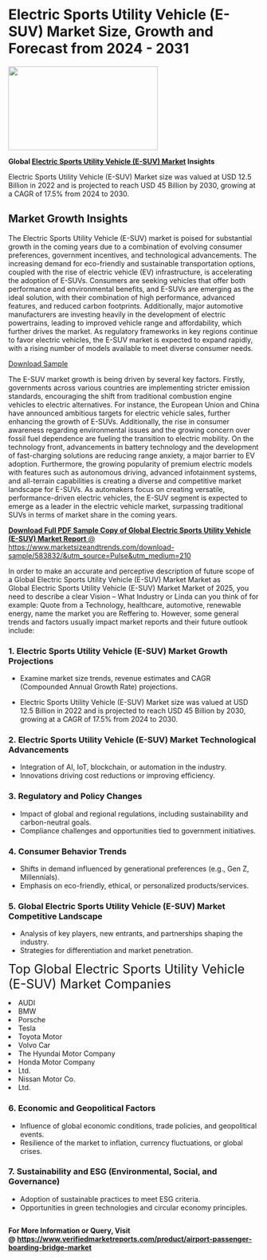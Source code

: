 <H1>Electric Sports Utility Vehicle (E-SUV) Market Size, Growth and Forecast from 2024 - 2031</H1><img class="aligncenter size-medium wp-image-584254" src="https://thirdeyenews.in/wp-content/uploads/2024/09/Global-Market-Research-300x168.jpeg" alt="" width="300" height="168" /><p><strong>Global&nbsp;<a href="https://www.marketsizeandtrends.com/download-sample/583832/&amp;utm_source=Pulse&amp;utm_medium=210">Electric Sports Utility Vehicle (E-SUV) Market</a> Insights</strong></p><p>Electric Sports Utility Vehicle (E-SUV) Market size was valued at USD 12.5 Billion in 2022 and is projected to reach USD 45 Billion by 2030, growing at a CAGR of 17.5% from 2024 to 2030.</p><p><h2>Market Growth Insights</h2> <p>The Electric Sports Utility Vehicle (E-SUV) market is poised for substantial growth in the coming years due to a combination of evolving consumer preferences, government incentives, and technological advancements. The increasing demand for eco-friendly and sustainable transportation options, coupled with the rise of electric vehicle (EV) infrastructure, is accelerating the adoption of E-SUVs. Consumers are seeking vehicles that offer both performance and environmental benefits, and E-SUVs are emerging as the ideal solution, with their combination of high performance, advanced features, and reduced carbon footprints. Additionally, major automotive manufacturers are investing heavily in the development of electric powertrains, leading to improved vehicle range and affordability, which further drives the market. As regulatory frameworks in key regions continue to favor electric vehicles, the E-SUV market is expected to expand rapidly, with a rising number of models available to meet diverse consumer needs.</p> <p><a href="#">Download Sample</a></p> <p>The E-SUV market growth is being driven by several key factors. Firstly, governments across various countries are implementing stricter emission standards, encouraging the shift from traditional combustion engine vehicles to electric alternatives. For instance, the European Union and China have announced ambitious targets for electric vehicle sales, further enhancing the growth of E-SUVs. Additionally, the rise in consumer awareness regarding environmental issues and the growing concern over fossil fuel dependence are fueling the transition to electric mobility. On the technology front, advancements in battery technology and the development of fast-charging solutions are reducing range anxiety, a major barrier to EV adoption. Furthermore, the growing popularity of premium electric models with features such as autonomous driving, advanced infotainment systems, and all-terrain capabilities is creating a diverse and competitive market landscape for E-SUVs. As automakers focus on creating versatile, performance-driven electric vehicles, the E-SUV segment is expected to emerge as a leader in the electric vehicle market, surpassing traditional SUVs in terms of market share in the coming years. <p><a href="#"></p><p><span class=""><strong>Download Full PDF Sample Copy of Global Electric Sports Utility Vehicle (E-SUV) Market Report</strong> @ <a href="https://www.marketsizeandtrends.com/download-sample/583832/&amp;utm_source=Pulse&amp;utm_medium=210" target="_blank">https://www.marketsizeandtrends.com/download-sample/583832/&amp;utm_source=Pulse&amp;utm_medium=210</a></span></p><p>In order to make an accurate and perceptive description of future scope of a Global&nbsp;Electric Sports Utility Vehicle (E-SUV) Market Market as Global&nbsp;Electric Sports Utility Vehicle (E-SUV) Market Market of 2025, you need to describe a clear Vision &ndash; What Industry or Linda can you think of for example: Quote from a Technology, healthcare, automotive, renewable energy, name the market you are Reffering to. However, some general trends and factors usually impact market reports and their future outlook include:</p><h3>1.&nbsp;<strong>Electric Sports Utility Vehicle (E-SUV) Market Growth Projections</strong></h3><ul><li>Examine market size trends, revenue estimates and CAGR (Compounded Annual Growth Rate) projections.</li><li><p>Electric Sports Utility Vehicle (E-SUV) Market size was valued at USD 12.5 Billion in 2022 and is projected to reach USD 45 Billion by 2030, growing at a CAGR of 17.5% from 2024 to 2030.</p></li></ul><h3>2.&nbsp;<strong>Electric Sports Utility Vehicle (E-SUV) Market Technological Advancements</strong></h3><ul><li>Integration of AI, IoT, blockchain, or automation in the industry.</li><li>Innovations driving cost reductions or improving efficiency.</li></ul><h3>3.&nbsp;<strong>Regulatory and Policy Changes</strong></h3><ul><li>Impact of global and regional regulations, including sustainability and carbon-neutral goals.</li><li>Compliance challenges and opportunities tied to government initiatives.</li></ul><h3>4.&nbsp;<strong>Consumer Behavior Trends</strong></h3><ul><li>Shifts in demand influenced by generational preferences (e.g., Gen Z, Millennials).</li><li>Emphasis on eco-friendly, ethical, or personalized products/services.</li></ul><h3>5.&nbsp;<strong>Global Electric Sports Utility Vehicle (E-SUV) Market Competitive Landscape</strong></h3><ul><li>Analysis of key players, new entrants, and partnerships shaping the industry.</li><li>Strategies for differentiation and market penetration.</li></ul><p data-pm-slice="1 1 []"><span style="color: inherit; font-family: inherit; font-size: 25px;">Top Global Electric Sports Utility Vehicle (E-SUV) Market Companies</span></p><div class="" data-test-id=""><p><li>AUDI</li><li> BMW</li><li> Porsche</li><li> Tesla</li><li> Toyota Motor</li><li> Volvo Car</li><li> The Hyundai Motor Company</li><li> Honda Motor Company</li><li> Ltd.</li><li> Nissan Motor Co.</li><li> Ltd.</li></p></div><h3>6.&nbsp;<strong>Economic and Geopolitical Factors</strong></h3><ul><li>Influence of global economic conditions, trade policies, and geopolitical events.</li><li>Resilience of the market to inflation, currency fluctuations, or global crises.</li></ul><h3>7.&nbsp;<strong>Sustainability and ESG (Environmental, Social, and Governance)</strong></h3><ul><li>Adoption of sustainable practices to meet ESG criteria.</li><li>Opportunities in green technologies and circular economy principles.</li></ul><h2><strong style="font-size: 14px;">For More Information or Query, Visit @&nbsp;</strong><a style="background-color: #ffffff; font-size: 14px;" href="https://www.marketsizeandtrends.com/report/electric-sports-utility-vehicle-e-suv-market/" target="_blank">https://www.verifiedmarketreports.com/product/airport-passenger-boarding-bridge-market</a></h2>
